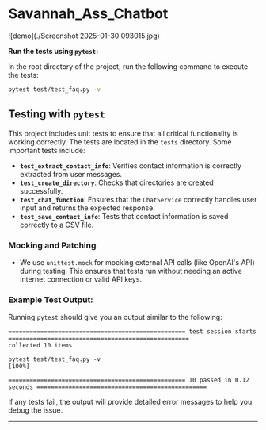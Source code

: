 # Savannah_Ass_Chatbot

![demo](./Screenshot 2025-01-30 093015.jpg)

**Run the tests using `pytest`:**

   In the root directory of the project, run the following command to execute the tests:

   ```bash
   pytest test/test_faq.py -v
   ```


## Testing with `pytest`

This project includes unit tests to ensure that all critical functionality is working correctly. The tests are located in the `tests` directory. Some important tests include:

- **`test_extract_contact_info`**: Verifies contact information is correctly extracted from user messages.
- **`test_create_directory`**: Checks that directories are created successfully.
- **`test_chat_function`**: Ensures that the `ChatService` correctly handles user input and returns the expected response.
- **`test_save_contact_info`**: Tests that contact information is saved correctly to a CSV file.

### Mocking and Patching
- We use `unittest.mock` for mocking external API calls (like OpenAI's API) during testing. This ensures that tests run without needing an active internet connection or valid API keys.

### Example Test Output:

Running `pytest` should give you an output similar to the following:

```
================================================== test session starts ===================================================
collected 10 items                                                                                                 

pytest test/test_faq.py -v                                                                        [100%]

================================================== 10 passed in 0.12 seconds ================================================
```

If any tests fail, the output will provide detailed error messages to help you debug the issue.

---
